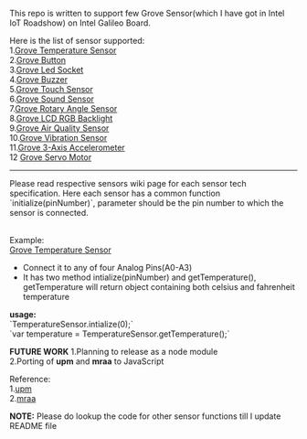This repo is written to support few Grove Sensor(which I have got in Intel IoT Roadshow) on Intel Galileo Board. 

Here is the list of sensor supported:<br>
1.<a href="http://www.seeedstudio.com/wiki/Grove_-_Temperature_Sensor">Grove Temperature Sensor</a><br>
2.<a href="http://www.seeedstudio.com/wiki/Grove_-_Button">Grove Button</a> <br>
3.<a href="http://www.seeedstudio.com/wiki/Grove_-_LED_Socket_Kit">Grove Led Socket</a><br>
4.<a href="http://www.seeedstudio.com/wiki/Grove_-_Buzzer">Grove Buzzer</a><br>
5.<a href="http://www.seeedstudio.com/wiki/Grove_-_Touch_Sensor">Grove Touch Sensor</a><br>
6.<a href="http://www.seeedstudio.com/wiki/Grove_-_Sound_Sensor">Grove Sound Sensor</a><br>
7.<a href="http://www.seeedstudio.com/wiki/Grove_-_Rotary_Angle_Sensor">Grove Rotary Angle Sensor</a><br>
8.<a href="http://www.seeedstudio.com/wiki/Grove_-_LCD_RGB_Backlight">Grove LCD RGB Backlight</a><br>
9.<a href="http://www.seeedstudio.com/wiki/Grove_-_Air_Quality_Sensor">Grove Air Quality Sensor</a><br>
10.<a href="http://www.seeedstudio.com/wiki/Piezo_Sensor_-_LDT1-028K_Lead_Attachments">Grove Vibration Sensor</a><br>
11.<a href="http://www.seeedstudio.com/wiki/Grove_-_3-Axis_Digital_Accelerometer(%C2%B11.5g)">Grove 3-Axis Accelerometer</a><br>
12 <a href="http://www.seeedstudio.com/wiki/Grove_-_Servo">Grove Servo Motor</a><br>

<hr>
Please read respective sensors wiki page for each sensor tech specification. Here each sensor has a common function `initialize(pinNumber)`, parameter should be the pin number to which the sensor is connected. <br><br>

Example:<br>
<a href="http://www.seeedstudio.com/wiki/Grove_-_Temperature_Sensor">Grove Temperature Sensor</a><br>
<ul>
<li>Connect it to any of four Analog Pins(A0-A3)</li>
<li>It has two method intialize(pinNumber) and getTemperature(), getTemperature will return object containing both celsius and fahrenheit temperature
</ul>
<b>usage:</b><br>
          `TemperatureSensor.intialize(0);`<br>
          `var temperature = TemperatureSensor.getTemperature();`<br>


<b>FUTURE WORK</b>
1.Planning to release as a node module<br>
2.Porting of <b>upm</b> and <b>mraa</b> to JavaScript<br>

Reference:<br>
1.<a href="https://github.com/intel-iot-devkit/upm/">upm</a><br>
2.<a href="https://github.com/intel-iot-devkit/mraa">mraa</a><br>

<b>NOTE:</b>
Please do lookup the code for other sensor functions till I update README file
